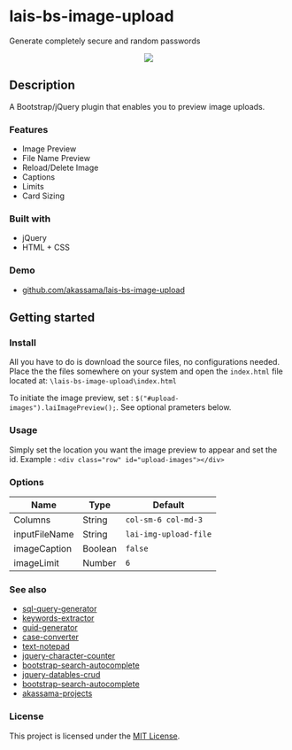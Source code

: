 # lais-bs-image-upload

Generate completely secure and random passwords

<div align="center">
  <kbd>
    <img src="https://i.ibb.co/kXjNfrR/lais-img-upload-demo.png" />
  </kbd>
</div>

## Description

A Bootstrap/jQuery plugin that enables you to preview image uploads.

### Features

- Image Preview
- File Name Preview
- Reload/Delete Image
- Captions
- Limits
- Card Sizing

### Built with

- jQuery
- HTML + CSS

### Demo

- [github.com/akassama/lais-bs-image-upload](https://github.com/akassama/lais-bs-image-upload)

## Getting started


### Install

All you have to do is download the source files, no configurations needed. Place the the files somewhere on your system and open the `index.html` file located at: `\lais-bs-image-upload\index.html`

To initiate the image preview, set : `$("#upload-images").laiImagePreview();`. See optional prameters below.

### Usage

Simply set the location you want the image preview to appear and set the id. Example : `<div class="row" id="upload-images"></div>`

### Options

| Name | Type | Default |
| ------ | ------ | ------ |
| Columns | String | `col-sm-6 col-md-3` |
| inputFileName | String | `lai-img-upload-file` |
| imageCaption | Boolean | `false` |
| imageLimit | Number | `6` |


### See also

- [sql-query-generator](https://github.com/akassama/sql-query-generator)
- [keywords-extractor](https://github.com/akassama/keywords-extractor)
- [guid-generator](https://github.com/akassama/guid-generator)
- [case-converter](https://github.com/akassama/case-converter)
- [text-notepad](https://github.com/akassama/text-notepad)
- [jquery-character-counter](https://github.com/akassama/jquery-character-counter)
- [bootstrap-search-autocomplete](https://github.com/akassama/bootstrap-search-autocomplete)
- [jquery-datables-crud](https://github.com/akassama/jquery-datables-crud)
- [bootstrap-search-autocomplete](https://github.com/akassama/bootstrap-search-autocomplete)
- [akassama-projects](https://github.com/akassama/projects)


### License

This project is licensed under the [MIT License](https://opensource.org/licenses/MIT).